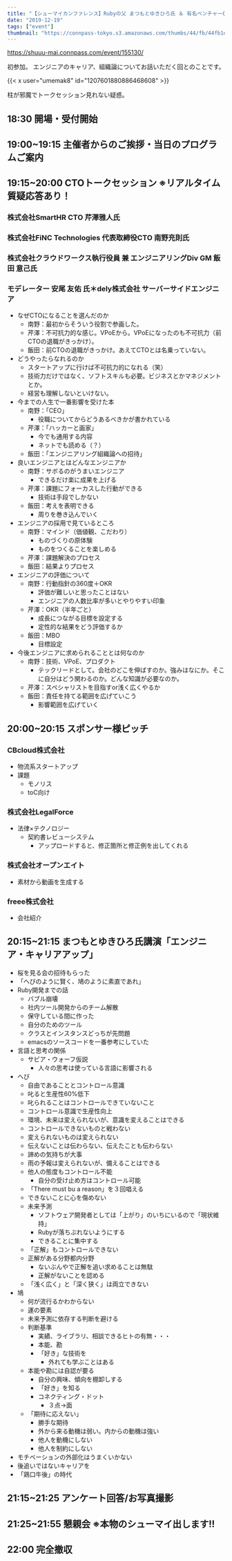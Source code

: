 ```yaml
---
title: "【シューマイカンファレンス】Rubyの父 まつもとゆきひろ氏 ＆ 有名ベンチャーCTO登壇!!"
date: "2019-12-19"
tags: ["event"]
thumbnail: "https://connpass-tokyo.s3.amazonaws.com/thumbs/44/fb/44fb1dcce246dcc8591081f8c9e054cb.png"
---
```


https://shuuu-mai.connpass.com/event/155130/

初参加。
エンジニアのキャリア、組織論についてお話いただく回とのことです。

{{< x user="umemak8" id="1207601880886468608" >}}

柱が邪魔でトークセッション見れない疑惑。

## 18:30	開場・受付開始

## 19:00~19:15	主催者からのご挨拶・当日のプログラムご案内


## 19:15~20:00	CTOトークセッション ※リアルタイム質疑応答あり！
### 株式会社SmartHR CTO 芹澤雅人氏
### 株式会社FiNC Technologies 代表取締役CTO 南野充則氏
### 株式会社クラウドワークス執行役員 兼 エンジニアリングDiv GM 飯田 意己氏
### モデレーター 安尾 友佑 氏＊dely株式会社 サーバーサイドエンジニア
* なぜCTOになることを選んだのか
  - 南野：最初からそういう役割で参画した。
  - 芹澤：不可抗力的な感じ。VPoEから。VPoEになったのも不可抗力（前CTOの退職がきっかけ）。
  - 飯田：前CTOの退職がきっかけ。あえてCTOとは名乗っていない。
* どうやったらなれるのか
  - スタートアップに行けば不可抗力的になれる（笑）
  - 技術力だけではなく、ソフトスキルも必要。ビジネスとかマネジメントとか。
  - 経営も理解しないといけない。
* 今までの人生で一番影響を受けた本
  - 南野：「CEO」
    - 役職についてからどうあるべきかが書かれている
  - 芹澤：「ハッカーと画家」
    - 今でも通用する内容
    - ネットでも読める（？）
  - 飯田：「エンジニアリング組織論への招待」
* 良いエンジニアとはどんなエンジニアか
  - 南野：サボるのがうまいエンジニア
    - できるだけ楽に成果を上げる
  - 芹澤：課題にフォーカスした行動ができる
    - 技術は手段でしかない
  - 飯田：考えを表明できる
    - 周りを巻き込んでいく
* エンジニアの採用で見ているところ
  - 南野：マインド（価値観、こだわり）
    - ものづくりの原体験
    - ものをつくることを楽しめる
  - 芹澤：課題解決のプロセス
  - 飯田：結果よりプロセス
* エンジニアの評価について
  - 南野：行動指針の360度＋OKR
    - 評価が難しいと思ったことはない
    - エンジニアの人数比率が多いとやりやすい印象
  - 芹澤：OKR（半年ごと）
    - 成長につながる目標を設定する
    - 定性的な結果をどう評価するか
  - 飯田：MBO
    - 目標設定
* 今後エンジニアに求められることとは何なのか
  - 南野：技術、VPoE、プロダクト
    - テックリードとして。会社のどこを伸ばすのか。強みはなにか。そこに自分はどう関わるのか。どんな知識が必要なのか。
  - 芹澤：スペシャリストを目指すor浅く広くやるか
  - 飯田：責任を持てる範囲を広げていこう
    - 影響範囲を広げていく

## 20:00~20:15	スポンサー様ピッチ
### CBcloud株式会社
* 物流系スタートアップ
* 課題
  - モノリス
  - toC向け

### 株式会社LegalForce
* 法律×テクノロジー
  - 契約書レビューシステム
    - アップロードすると、修正箇所と修正例を出してくれる

### 株式会社オープンエイト
* 素材から動画を生成する

### freee株式会社
* 会社紹介

## 20:15~21:15	まつもとゆきひろ氏講演「エンジニア・キャリアアップ」
* 桜を見る会の招待もらった
* 「へびのように賢く、鳩のように素直であれ」
* Ruby開発までの話
  - バブル崩壊
  - 社内ツール開発からのチーム解散
  - 保守している間に作った
  - 自分のためのツール
  - クラスとインスタンスどっちが先問題
  - emacsのソースコードを一番参考にしていた
* 言語と思考の関係
  - サピア・ウォーフ仮説
    - 人々の思考は使っている言語に影響される
* へび
  - 自由であることとコントロール意識
  - 叱ると生産性60%低下
  - 叱られることはコントロールできていないこと
  - コントロール意識で生産性向上
  - 環境、未来は変えられないが、意識を変えることはできる
  - コントロールできないものと戦わない
  - 変えられないものは変えられない
  - 伝えないことは伝わらない、伝えたことも伝わらない
  - 諦めの気持ちが大事
  - 雨の予報は変えられないが、備えることはできる
  - 他人の態度もコントロール不能
    - 自分の受け止め方はコントロール可能
  - 「There must bu a reason」を３回唱える
  - できないことに心を傷めない
  - 未来予測
    - ソフトウェア開発者としては「上がり」のいちにいるので「現状維持」
    - Rubyが落ちぶれないようにする
    - できることに集中する
  - 「正解」もコントロールできない
  - 正解がある分野都内分野
    - ないぶんやで正解を追い求めることは無駄
    - 正解がないことを認める
  - 「浅く広く」と「深く狭く」は両立できない
* 鳩
  - 何が流行るかわからない
  - 運の要素
  - 未来予測に依存する判断を避ける
  - 判断基準
    - 実績、ライブラリ、相談できるヒトの有無・・・
    - 本能、勘
    - 「好き」な技術を
      - 外れても学ぶことはある
  - 本能や勘には自認が要る
    - 自分の興味、傾向を棚卸しする
    - 「好き」を知る
    - コネクティング・ドット
      - ３点→面
  - 「期待に応えない」
    - 勝手な期待
    - 外から来る動機は弱い。内からの動機は強い
    - 他人を動機にしない
    - 他人を制約にしない
* モチベーションの外部化はうまくいかない
* 後追いではないキャリアを
* 「鶏口牛後」の時代

## 21:15~21:25	アンケート回答/お写真撮影


## 21:25~21:55	懇親会 ※本物のシューマイ出します!!


## 22:00	完全撤収
